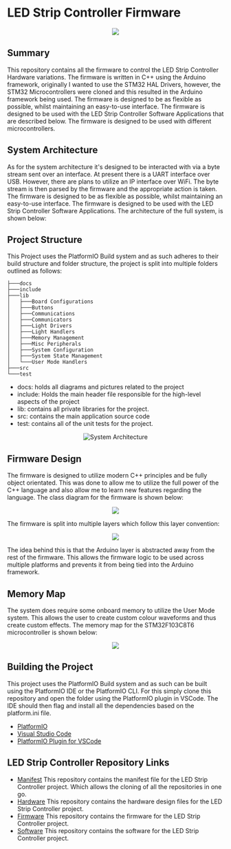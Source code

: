 # LED Strip Controller Firmware

<center>
<img src="docs/Languages-And-Tools.png">
</center>

## Summary

This repository contains all the firmware to control the LED Strip Controller Hardware variations. The firmware is written in C++ using the Arduino framework, originally I wanted to use the STM32 HAL Drivers, however, the STM32 Microcontrollers were cloned and this resulted in the Arduino framework being used. The firmware is designed to be as flexible as possible, whilst maintaining an easy-to-use interface. The firmware is designed to be used with the LED Strip Controller Software Applications that are described below. The firmware is designed to be used with different microcontrollers.

## System Architecture

As for the system architecture it's designed to be interacted with via a byte stream sent over an interface. At present there is a UART interface over USB. However, there are plans to utilize an IP interface over WiFi. The byte stream is then parsed by the firmware and the appropriate action is taken. The firmware is designed to be as flexible as possible, whilst maintaining an easy-to-use interface. The firmware is designed to be used with the LED Strip Controller Software Applications. The architecture of the full system, is shown below:

## Project Structure

This Project uses the PlatformIO Build system and as such adheres to their build structure and folder structure, the project is split into multiple folders outlined as follows:

```
├───docs
├───include
├───lib
│   ├───Board Configurations
│   ├───Buttons
│   ├───Communications
│   ├───Communicators
│   ├───Light Drivers
│   ├───Light Handlers
│   ├───Memory Management
│   ├───Misc Peripherals
│   ├───System Configuration
│   ├───System State Management
│   └───User Mode Handlers
├───src
└───test
```
- docs: holds all diagrams and pictures related to the project
- include: Holds the main header file responsible for the high-level aspects of the project
- lib: contains all private libraries for the project.
- src: contains the main application source code
- test: contains all of the unit tests for the project.
<center>

![System Architecture](docs/High_Level_System_Diagram.png)

</center>

## Firmware Design

The firmware is designed to utilize modern C++ principles and be fully object orientated. This was done to allow me to utilize the full power of the C++ language and also allow me to learn new features regarding the language. The class diagram for the firmware is shown below:

<center>
<img src = "docs/Diagrams-Firmware Class Diagram.png">
</center>

The firmware is split into multiple layers which follow this layer convention:

<center>
<img src = "docs/Diagrams-Firmware Abstraction Layers.png">
</center>

The idea behind this is that the Arduino layer is abstracted away from the rest of the firmware. This allows the firmware logic to be used across multiple platforms and prevents it from being tied into the Arduino framework.


## Memory Map

The system does require some onboard memory to utilize the User Mode system. This allows the user to create custom colour waveforms and thus create custom effects. The memory map for the STM32F103C8T6 microcontroller is shown below:

<center>
<img src = "docs/Memory Map.png">
</center>


## Building the Project

This project uses the PlatformIO Build system and as such can be built using the PlatformIO IDE or the PlatformIO CLI. For this simply clone this repository and open the folder using the PlatformIO plugin in VSCode. The IDE should then flag and install all the dependencies based on the platform.ini file.

- [PlatformIO](https://platformio.org/)
- [Visual Studio Code](https://code.visualstudio.com/)
- [PlatformIO Plugin for VSCode](https://marketplace.visualstudio.com/items?itemName=platformio.platformio-ide)

## LED Strip Controller Repository Links

- [Manifest](https://github.com/ScottGibb/LED-Strip-Controller-Manifest) This repository contains the manifest file for the LED Strip Controller project. Which allows the cloning of all the repositories in one go.
- [Hardware](https://github.com/ScottGibb/LED-Strip-Controller-Hardware) This repository contains the hardware design files for the LED Strip Controller project.
- [Firmware](https://github.com/ScottGibb/LED-Strip-Controller-Firmware) This repository contains the firmware for the LED Strip Controller project.
- [Software](https://github.com/ScottGibb/LED-Strip-Controller-Software) This repository contains the software for the LED Strip Controller project.

